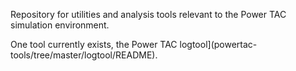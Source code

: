 Repository for utilities and analysis tools relevant to the Power TAC simulation environment.

One tool currently exists, the Power TAC logtool](powertac-tools/tree/master/logtool/README).
